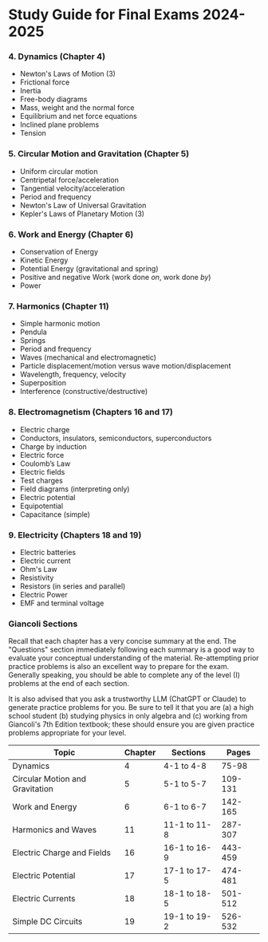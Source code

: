 
# Study Guide for Final Exams 2024-2025

### 4. Dynamics (Chapter 4)
   - Newton's Laws of Motion (3)
   - Frictional force
   - Inertia
   - Free-body diagrams
   - Mass, weight and the normal force
   - Equilibrium and net force equations
   - Inclined plane problems
   - Tension

### 5. Circular Motion and Gravitation (Chapter 5)
   - Uniform circular motion
   - Centripetal force/acceleration
   - Tangential velocity/acceleration
   - Period and frequency
   - Newton's Law of Universal Gravitation
   - Kepler's Laws of Planetary Motion (3)

### 6. Work and Energy (Chapter 6)
   - Conservation of Energy
   - Kinetic Energy
   - Potential Energy (gravitational and spring)
   - Positive and negative Work (work done *on*, work done *by*)
   - Power 

<!--
### 7. Collisions and Momentum (Chapter 7)
   - Momentum and Impulse
   - Conservation of Momentum
   - Elastic and Inelastic Collisions

-->
### 7. Harmonics (Chapter 11)
   - Simple harmonic motion
   - Pendula
   - Springs
   - Period and frequency
   - Waves (mechanical and electromagnetic)
   - Particle displacement/motion versus wave motion/displacement
   - Wavelength, frequency, velocity
   - Superposition
   - Interference (constructive/destructive)
  
### 8. Electromagnetism (Chapters 16 and 17)
   - Electric charge
   - Conductors, insulators, semiconductors, superconductors
   - Charge by induction
   - Electric force
   - Coulomb’s Law
   - Electric fields
   - Test charges
   - Field diagrams (interpreting only)
   - Electric potential
   - Equipotential
   - Capacitance (simple)
   

### 9. Electricity (Chapters 18 and 19)
   - Electric batteries
   - Electric current
   - Ohm's Law
   - Resistivity
   - Resistors (in series and parallel)
   - Electric Power
   - EMF and terminal voltage

<!--
### 10. Optics
   - The Ray Model of Light
   - Angle of incidence/reflection
   - Snell's Law
   - Plane mirrors
   - Virtual and real images
   - Concave and convex thin lenses
   - Mirror equation
   - Magnification

-->

### Giancoli Sections

Recall that each chapter has a very concise summary at the end. The "Questions" section immediately following each summary is a good way to evaluate your conceptual understanding of the material. Re-attempting prior practice problems is also an excellent way to prepare for the exam. Generally speaking, you should be able to complete any of the level (I) problems at the end of each section.

It is also advised that you ask a trustworthy LLM (ChatGPT or Claude) to generate practice problems for you. Be sure to tell it that you are (a) a high school student (b) studying physics in only algebra and (c) working from Giancoli's 7th Edition textbook; these should ensure you are given practice problems appropriate for your level.

| Topic | Chapter | Sections | Pages |
|-------|---------|----------|--------|
| Dynamics | 4 | 4-1 to 4-8 | 75-98 |
| Circular Motion and Gravitation | 5 | 5-1 to 5-7 | 109-131 |
| Work and Energy | 6 | 6-1 to 6-7 | 142-165 |
| Harmonics and Waves | 11 | 11-1 to 11-8 | 287-307 |
| Electric Charge and Fields | 16 | 16-1 to 16-9 | 443-459 |
| Electric Potential | 17 | 17-1 to 17-5 | 474-481 |
| Electric Currents | 18 | 18-1 to 18-5 | 501-512 |
| Simple DC Circuits | 19 | 19-1 to 19-2 | 526-532 |

<!-- - Chapter 23 - Geometric Optics
  - 23-1 to 23-5, pp. 644-658 -->
